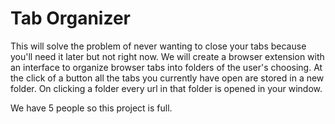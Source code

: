 # Tab Organizer

This will solve the problem of never wanting to close your tabs because you'll need it later but not right now. We will create a browser extension with an interface to organize browser tabs into folders of the user's choosing. At the click of a button all the tabs you currently have open are stored in a new folder. On clicking a folder every url in that folder is opened in your window.

We have 5 people so this project is full.
